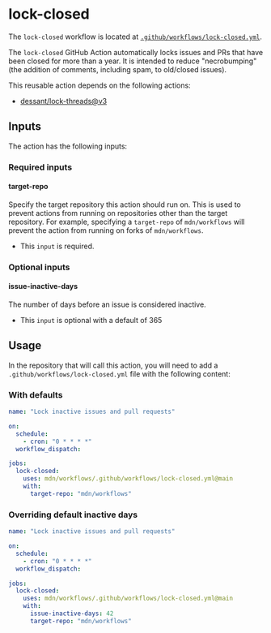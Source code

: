 # lock-closed

The `lock-closed` workflow is located at [`.github/workflows/lock-closed.yml`](https://github.com/mdn/workflows/tree/main/.github/workflows/lock-closed.yml).

The `lock-closed` GitHub Action automatically locks issues and PRs that have been closed for more than a year.
It is intended to reduce "necrobumping" (the addition of comments, including spam, to old/closed issues).

This reusable action depends on the following actions:

- [dessant/lock-threads@v3](https://github.com/dessant/lock-threads)

## Inputs

The action has the following inputs:

### Required inputs

#### target-repo

Specify the target repository this action should run on. This is used to prevent actions from running on repositories other than the target repository. For example, specifying a `target-repo` of `mdn/workflows` will prevent the action from running on forks of `mdn/workflows`.

- This `input` is required.

### Optional inputs

#### issue-inactive-days

The number of days before an issue is considered inactive.

- This `input` is optional with a default of 365

## Usage

In the repository that will call this action, you will need to add a `.github/workflows/lock-closed.yml` file with the following content:

### With defaults

```yml
name: "Lock inactive issues and pull requests"

on:
  schedule:
    - cron: "0 * * * *"
  workflow_dispatch:

jobs:
  lock-closed:
    uses: mdn/workflows/.github/workflows/lock-closed.yml@main
    with:
      target-repo: "mdn/workflows"
```

### Overriding default inactive days

```yml
name: "Lock inactive issues and pull requests"

on:
  schedule:
    - cron: "0 * * * *"
  workflow_dispatch:

jobs:
  lock-closed:
    uses: mdn/workflows/.github/workflows/lock-closed.yml@main
    with:
      issue-inactive-days: 42
      target-repo: "mdn/workflows"
```
